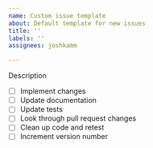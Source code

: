 ```yaml
---
name: Custom issue template
about: Default template for new issues
title: ''
labels: ''
assignees: joshkamm

---
```


Description

*   [ ] Implement changes
*   [ ] Update documentation
*   [ ] Update tests
*   [ ] Look through pull request changes
*   [ ] Clean up code and retest
*   [ ] Increment version number
